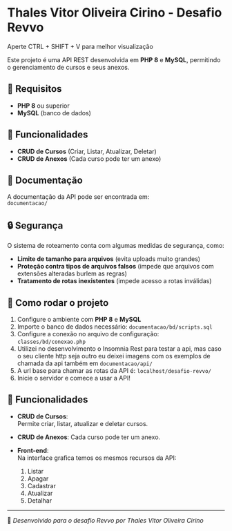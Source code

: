 # Thales Vitor Oliveira Cirino - Desafio Revvo

Aperte CTRL + SHIFT + V para melhor visualização

Este projeto é uma API REST desenvolvida em **PHP 8** e **MySQL**, permitindo o gerenciamento de cursos e seus anexos.

## 📌 Requisitos

- **PHP 8** ou superior
- **MySQL** (banco de dados)

## 📖 Funcionalidades

- **CRUD de Cursos** (Criar, Listar, Atualizar, Deletar)
- **CRUD de Anexos** (Cada curso pode ter um anexo)

## 📜 Documentação

A documentação da API pode ser encontrada em:  
`documentacao/`

## 🔒 Segurança

O sistema de roteamento conta com algumas medidas de segurança, como:

- **Limite de tamanho para arquivos** (evita uploads muito grandes)
- **Proteção contra tipos de arquivos falsos** (impede que arquivos com extensões alteradas burlem as regras)
- **Tratamento de rotas inexistentes** (impede acesso a rotas inválidas)

## 🚀 Como rodar o projeto

1. Configure o ambiente com **PHP 8** e **MySQL**
2. Importe o banco de dados necessário: `documentacao/bd/scripts.sql`
3. Configure a conexão no arquivo de configuração: `classes/bd/conexao.php`
4. Utilizei no desenvolvimento o Insomnia Rest para testar a api, mas caso o seu cliente http seja outro eu deixei imagens com os exemplos de chamada da api também em `documentacao/api/`
5. A url base para chamar as rotas da API é: `localhost/desafio-revvo/`
6. Inicie o servidor e comece a usar a API!

## 📖 Funcionalidades


- **CRUD de Cursos**:  
  Permite criar, listar, atualizar e deletar cursos.
- **CRUD de Anexos**:
  Cada curso pode ter um anexo.

- **Front-end**:  
  Na interface grafica temos os mesmos recursos da API:
  1. Listar
  2. Apagar
  3. Cadastrar
  4. Atualizar
  5. Detalhar

---
📌 *Desenvolvido para o desafio Revvo por Thales Vitor Oliveira Cirino*

